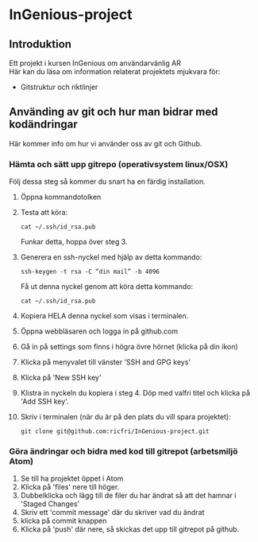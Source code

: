 # InGenious-project

## Introduktion

Ett projekt i kursen InGenious om användarvänlig AR <br/>
Här kan du läsa om information relaterat projektets mjukvara för:

 - Gitstruktur och riktlinjer

## Använding av git och hur man bidrar med kodändringar
Här kommer info om hur vi använder oss av git och Github.

### Hämta och sätt upp gitrepo (operativsystem linux/OSX)

Följ dessa steg så kommer du snart ha en färdig installation.
1.  Öppna kommandotolken
2.  Testa att köra:

    ```
    cat ~/.ssh/id_rsa.pub
    ```
    Funkar detta, hoppa över steg 3.
3.  Generera en ssh-nyckel med hjälp av detta kommando:
    ```
    ssh-keygen -t rsa -C “din mail” -b 4096
    ```

     Få ut denna nyckel genom att köra detta kommando:

    ```
    cat ~/.ssh/id_rsa.pub
    ```
4.  Kopiera HELA denna nyckel som visas i terminalen.
5.  Öppna webbläsaren och logga in på github.com
6.  Gå in på settings som finns i högra övre hörnet (klicka på din ikon)
7.  Klicka på menyvalet till vänster 'SSH and GPG keys'
8.  Klicka på 'New SSH key'
9.  Klistra in nyckeln du kopiera i steg 4. Döp med valfri titel och klicka på 'Add SSH key'.
10. Skriv i terminalen (när du är på den plats du vill spara projektet):

    ```
    git clone git@github.com:ricfri/InGenious-project.git
    ```
### Göra ändringar och bidra med kod till gitrepot (arbetsmiljö Atom)
1. Se till ha projektet öppet i Atom
2. Klicka på 'files' nere till höger.
3. Dubbelklicka och lägg till de filer du har ändrat så att det hamnar i 'Staged Changes'
4. Skriv ett 'commit message' där du skriver vad du ändrat
5. klicka på commit knappen
6. Klicka på 'push' där nere, så skickas det upp till gitrepot på github.
